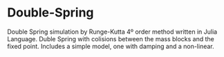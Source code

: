 # Double-Spring
Double Spring simulation by Runge-Kutta 4º order method written in Julia Language.
Duble Spring with colisions between the mass blocks and the fixed point. 
Includes a simple model, one with damping and a non-linear.
